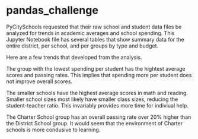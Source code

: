 # pandas_challenge

PyCitySchools requested that their raw school and student data files be analyzed for trends in academic averages and school spending. This Jupyter Notebook file has several tables that show summary data for the entire district, per school, and per groups by type and budget.

Here are a few trends that developed from the analysis.

The group with the lowest spending per student has the hightest average scores and passing rates. This implies that spending more per student does not improve overall scores.

The smaller schools have the highest average scores in math and reading. Smaller school sizes most likely have smaller class sizes, reducing the student-teacher ratio. This invariably provides more time for indiviual help.

The Charter School group has an overall passing rate over 20% higher than the District School group. It would seem that the environment of Charter schools is more condusive to learning.
